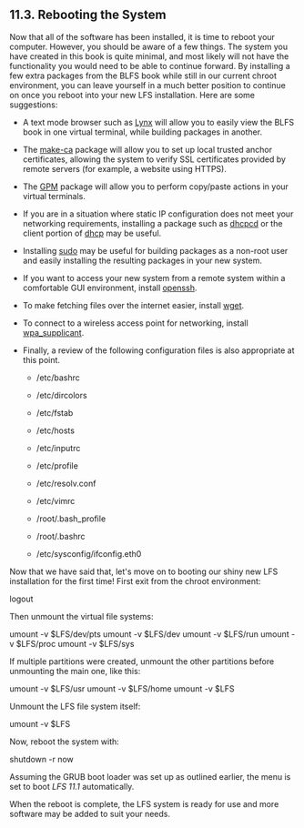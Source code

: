 ## 11.3. Rebooting the System

Now that all of the software has been installed, it is time to reboot your computer. However, you should be aware of a few things. The system you have created in this book is quite minimal, and most likely will not have the functionality you would need to be able to continue forward. By installing a few extra packages from the BLFS book while still in our current chroot environment, you can leave yourself in a much better position to continue on once you reboot into your new LFS installation. Here are some suggestions:

-   A text mode browser such as [Lynx](https://www.linuxfromscratch.org/blfs/view/11.1/basicnet/lynx.html) will allow you to easily view the BLFS book in one virtual terminal, while building packages in another.
    
-   The [make-ca](https://www.linuxfromscratch.org/blfs/view/11.1/postlfs/make-ca.html) package will allow you to set up local trusted anchor certificates, allowing the system to verify SSL certificates provided by remote servers (for example, a website using HTTPS).
    
-   The [GPM](https://www.linuxfromscratch.org/blfs/view/11.1/general/gpm.html) package will allow you to perform copy/paste actions in your virtual terminals.
    
-   If you are in a situation where static IP configuration does not meet your networking requirements, installing a package such as [dhcpcd](https://www.linuxfromscratch.org/blfs/view/11.1/basicnet/dhcpcd.html) or the client portion of [dhcp](https://www.linuxfromscratch.org/blfs/view/11.1/basicnet/dhcp.html) may be useful.
    
-   Installing [sudo](https://www.linuxfromscratch.org/blfs/view/11.1/postlfs/sudo.html) may be useful for building packages as a non-root user and easily installing the resulting packages in your new system.
    
-   If you want to access your new system from a remote system within a comfortable GUI environment, install [openssh](https://www.linuxfromscratch.org/blfs/view/11.1/postlfs/openssh.html).
    
-   To make fetching files over the internet easier, install [wget](https://www.linuxfromscratch.org/blfs/view/11.1/basicnet/wget.html).
    
-   To connect to a wireless access point for networking, install [wpa_supplicant](https://www.linuxfromscratch.org/blfs/view/11.1/basicnet/wpa_supplicant.html).
    
-   Finally, a review of the following configuration files is also appropriate at this point.
    
    -   /etc/bashrc
        
    -   /etc/dircolors
        
    -   /etc/fstab
        
    -   /etc/hosts
        
    -   /etc/inputrc
        
    -   /etc/profile
        
    -   /etc/resolv.conf
        
    -   /etc/vimrc
        
    -   /root/.bash_profile
        
    -   /root/.bashrc
        
    -   /etc/sysconfig/ifconfig.eth0
        
    

Now that we have said that, let's move on to booting our shiny new LFS installation for the first time! First exit from the chroot environment:

logout

Then unmount the virtual file systems:

umount -v $LFS/dev/pts
umount -v $LFS/dev
umount -v $LFS/run
umount -v $LFS/proc
umount -v $LFS/sys

If multiple partitions were created, unmount the other partitions before unmounting the main one, like this:

umount -v $LFS/usr
umount -v $LFS/home
umount -v $LFS

Unmount the LFS file system itself:

umount -v $LFS

Now, reboot the system with:

shutdown -r now

Assuming the GRUB boot loader was set up as outlined earlier, the menu is set to boot _LFS 11.1_ automatically.

When the reboot is complete, the LFS system is ready for use and more software may be added to suit your needs.